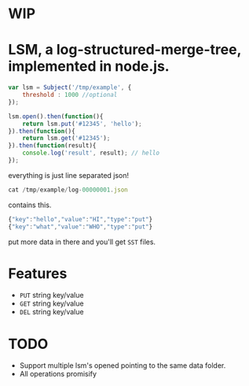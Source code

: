 # WIP

# LSM, a log-structured-merge-tree, implemented in node.js.

``` js
var lsm = Subject('/tmp/example', {
    threshold : 1000 //optional
});

lsm.open().then(function(){
    return lsm.put('#12345', 'hello');
}).then(function(){
    return lsm.get('#12345');
}).then(function(result){
    console.log('result', result); // hello
});
```

everything is just line separated json!

``` js
cat /tmp/example/log-00000001.json
```

contains this.

``` js
{"key":"hello","value":"HI","type":"put"}
{"key":"what","value":"WHO","type":"put"}
```

put more data in there and you'll get ```SST``` files.

# Features

- ```PUT``` string key/value
- ```GET``` string key/value
- ```DEL``` string key/value

# TODO

- Support multiple lsm's opened pointing to the same data folder.
- All operations promisify

